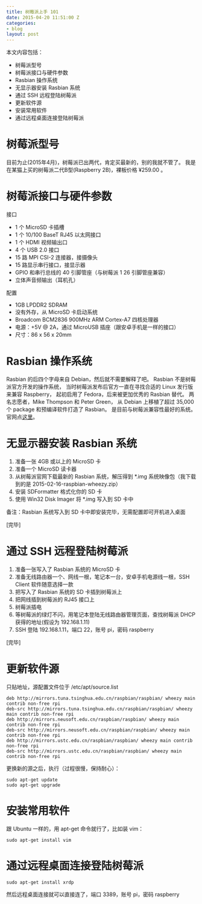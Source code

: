 ```yaml
---
title: 树莓派上手 101
date: 2015-04-20 11:51:00 Z
categories:
- blog
layout: post
---
```


本文内容包括：

- 树莓派型号
- 树莓派接口与硬件参数
- Rasbian 操作系统
- 无显示器安装 Rasbian 系统
- 通过 SSH 远程登陆树莓派
- 更新软件源
- 安装常用软件
- 通过远程桌面连接登陆树莓派


# 树莓派型号

目前为止(2015年4月)，树莓派已出两代，肯定买最新的，别的我就不管了。
我是在某猫上买的树莓派二代B型(Raspberry 2B)，裸板价格 ¥259.00 。

# 树莓派接口与硬件参数

接口

- 1 个 MicroSD 卡插槽
- 1 个 10/100 BaseT RJ45 以太网接口
- 1 个 HDMI 视频输出口
- 4 个 USB 2.0 接口
- 15 路 MPI CSI-2 连接器，接摄像头
- 15 路显示串行接口，接显示器
- GPIO 和串行总线的 40 引脚管座（与树莓派 1 26 引脚管座兼容）
- 立体声音频输出（耳机孔）

配置

- 1GB LPDDR2 SDRAM
- 没有外存，从 MicroSD 卡启动系统
- Broadcom BCM2836 900MHz ARM Cortex-A7 四核处理器
- 电源：+5V @ 2A，通过 MicroUSB 插座（跟安卓手机是一样的接口）
- 尺寸：86 x 56 x 20mm

# Rasbian 操作系统

Rasbian 的后四个字母来自 Debian，然后就不需要解释了吧。
Rasbian 不是树莓派官方开发的操作系统，
当时树莓派发布后官方一直在寻找合适的 Linux 发行版来兼容 Raspberry，
起初启用了 Fedora，后来被更加优秀的 Rasbian 替代。
两名志愿者，Mike Thompson 和 Peter Green，
从 Debian 上移植了超过 35,000 个 package 和预编译软件打造了 Rasbian。
是目前与树莓派兼容性最好的系统。官网点[这里](https://www.raspberrypi.org/)。

# 无显示器安装 Rasbian 系统

1. 准备一张 4GB 或以上的 MicroSD 卡
2. 准备一个 MicroSD 读卡器
3. 从树莓派官网下载最新的 Rasbian 系统，解压得到 *.img 系统映像包（我下载到的是 2015-02-16-raspbian-wheezy.zip）
4. 安装 SDFormatter 格式化你的 SD 卡
5. 使用 Win32 Disk Imager 将 *.img 写入到 SD 卡中

备注：Rasbian 系统写入到 SD 卡中即安装完毕，无需配置即可开机进入桌面

[完毕]

# 通过 SSH 远程登陆树莓派

1. 准备一张写入了 Rasbian 系统的 MicroSD 卡
2. 准备无线路由器一个、网线一根，笔记本一台，安卓手机电源线一根，SSH Client 软件随意选择一款
3. 把写入了 Rasbian 系统的 SD 卡插到树莓派上
4. 把网线插到树莓派的 RJ45 接口上
5. 树莓派插电
6. 等树莓派的绿灯不闪，用笔记本登陆无线路由器管理页面，查找树莓派 DHCP 获得的地址(假设为 192.168.1.11)
7. SSH 登陆 192.168.1.11，端口 22，账号 pi，密码 raspberry

[完毕]

# 更新软件源

只贴地址，源配置文件位于 /etc/apt/source.list

    deb http://mirrors.tuna.tsinghua.edu.cn/raspbian/raspbian/ wheezy main contrib non-free rpi
    deb-src http://mirrors.tuna.tsinghua.edu.cn/raspbian/raspbian/ wheezy main contrib non-free rpi
    deb http://mirrors.neusoft.edu.cn/raspbian/raspbian/ wheezy main contrib non-free rpi
    deb-src http://mirrors.neusoft.edu.cn/raspbian/raspbian/ wheezy main contrib non-free rpi
    deb http://mirrors.ustc.edu.cn/raspbian/raspbian/ wheezy main contrib non-free rpi
    deb-src http://mirrors.ustc.edu.cn/raspbian/raspbian/ wheezy main contrib non-free rpi

更换新的源之后，执行（过程很慢，保持耐心）：

    sudo apt-get update
    sudo apt-get upgrade

# 安装常用软件

跟 Ubuntu 一样的，用 apt-get 命令就行了，比如装 vim：

    sudo apt-get install vim

# 通过远程桌面连接登陆树莓派

    sudo apt-get install xrdp

然后远程桌面连接就可以直接连了，端口 3389，账号 pi，密码 raspberry

